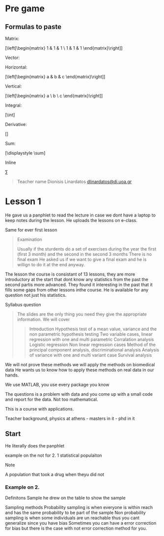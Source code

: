 # Pre game

## Formulas to paste

Matrix:

\[\left[\begin{matrix} 1 & 1 & 1 \\ 1 & 1 & 1 \end{matrix}\right]\]

Vector:

Horizontal:

\[\left[\begin{matrix} a & b & c \end{matrix}\right]\]

Vertical:

\[\left[\begin{matrix} a \\ b \\ c \end{matrix}\right]\]

Integral:

\[\int\]

Derivative:

\[\]

Sum:

\[\displaystyle \sum\]

Inline

$\sum$

> Teacher name
Dionisis Linardatos
dlinardatos@di.uoa.gr


# Lesson 1

He gave us a panphlet to read the lecture in case we dont have a laptop to keep notes during the lesson. He uploads the lessons on e-class.

Same for ever first lesson

> Examination
> 
> Usually if the sturdents do a set of exercises during the year the first (first 3 month) and the second in the second 3 months
> There is no final exam
> He asked us if we want to give a final exam and he is willign to do it at the end anyway.

The lesson the course is consistant of 13 lessons, they are more introductory at the start that dont know any statistics from the past the second partis more advanced. They found it interesting in the past that it fills some gaps from other lessons inthe course. He is available for any question not just his statistics.

Syllabus question
> The slides are the only thing you need they give the appropriate information.
> We will cover
>> Introduction
>> Hypothesis test of a mean value, variance and the non parametric hypothesis testing
>> Two variable cases, linear regression with one and multi parametric
>> Corralation analysis
>> Logistic regression
>> Non linear regression cases
>> Method of the principal component analysis, discriminational analysis
>> Analysis of variance with one and multi variant case
>> Survival analysis

We will not prove these methods we will apply the methods on biomedical data
He wants us to know how to apply these methods on real data in our hands.

We use MATLAB, you use every package you know

The questions is a problem with data and you come up with a small code and report for the data. Not too mathematical.

This is a course with applications.

Teacher background, physics at athens - masters in it - phd in it

## Start

He literally does the panphlet

example on the not for 2. 1 statistical populaiton

> [!NOTE]
> A population that took a drug when theyu did not


### Example on 2.

Definitons 
    Sample
    he drew on the table to show the sample

Sampling methods
Probability sampling is when everyone is within reach and has the same probability to be part of the sample
Non probability sampling is when some individuals are un reachable thus you cant generalize since you have bias
Sometimes you can have a error correction for bias but there is the case with not error correction method for you.
